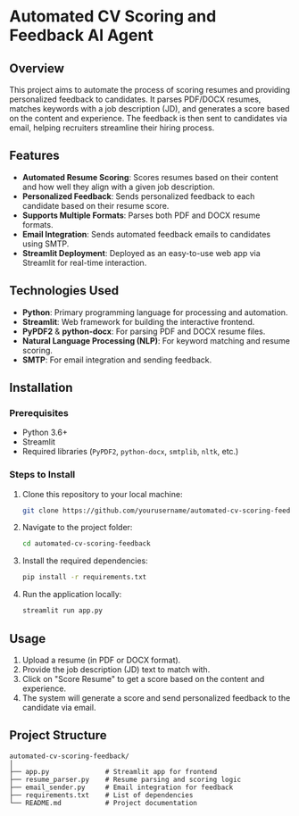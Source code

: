 # Automated CV Scoring and Feedback AI Agent

## Overview
This project aims to automate the process of scoring resumes and providing personalized feedback to candidates. It parses PDF/DOCX resumes, matches keywords with a job description (JD), and generates a score based on the content and experience. The feedback is then sent to candidates via email, helping recruiters streamline their hiring process.

## Features
- **Automated Resume Scoring**: Scores resumes based on their content and how well they align with a given job description.
- **Personalized Feedback**: Sends personalized feedback to each candidate based on their resume score.
- **Supports Multiple Formats**: Parses both PDF and DOCX resume formats.
- **Email Integration**: Sends automated feedback emails to candidates using SMTP.
- **Streamlit Deployment**: Deployed as an easy-to-use web app via Streamlit for real-time interaction.

## Technologies Used
- **Python**: Primary programming language for processing and automation.
- **Streamlit**: Web framework for building the interactive frontend.
- **PyPDF2** & **python-docx**: For parsing PDF and DOCX resume files.
- **Natural Language Processing (NLP)**: For keyword matching and resume scoring.
- **SMTP**: For email integration and sending feedback.

## Installation

### Prerequisites
- Python 3.6+
- Streamlit
- Required libraries (`PyPDF2`, `python-docx`, `smtplib`, `nltk`, etc.)

### Steps to Install
1. Clone this repository to your local machine:
    ```bash
    git clone https://github.com/yourusername/automated-cv-scoring-feedback.git
    ```

2. Navigate to the project folder:
    ```bash
    cd automated-cv-scoring-feedback
    ```

3. Install the required dependencies:
    ```bash
    pip install -r requirements.txt
    ```

4. Run the application locally:
    ```bash
    streamlit run app.py
    ```

## Usage

1. Upload a resume (in PDF or DOCX format).
2. Provide the job description (JD) text to match with.
3. Click on "Score Resume" to get a score based on the content and experience.
4. The system will generate a score and send personalized feedback to the candidate via email.

## Project Structure

```plaintext
automated-cv-scoring-feedback/
│
├── app.py              # Streamlit app for frontend
├── resume_parser.py    # Resume parsing and scoring logic
├── email_sender.py     # Email integration for feedback
├── requirements.txt    # List of dependencies
└── README.md           # Project documentation
